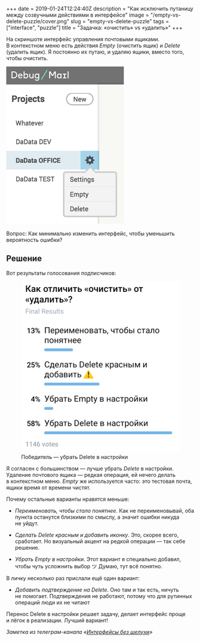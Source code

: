 +++
date = 2019-01-24T12:24:40Z
description = "Как исключить путаницу между созвучными действиями в интерфейсе"
image = "/empty-vs-delete-puzzle/cover.png"
slug = "empty-vs-delete-puzzle"
tags = ["interface", "puzzle"]
title = "Задачка: «очистить» vs «удалить»"
+++

На скриншоте интерфейс управления почтовыми ящиками. В контекстном меню есть действия *Empty* (очистить ящик) и *Delete* (удалить ящик). Я постоянно их путаю, и удаляю ящики, вместо того, чтобы очистить.

<p><img alt="Очистить или удалить" src="empty-vs-delete.png" class="img-bordered"></p>

Вопрос: Как минимально изменить интерфейс, чтобы уменьшить вероятность ошибки?

## Решение

Вот результаты голосования подписчиков:

<div class="row">
<div class="col-xs-12 col-sm-6">
<figure>
  <img alt="Результаты опроса" src="empty-vs-delete-results.png" class="img-bordered">
  <figcaption>Победитель — убрать Delete в настройки</figcaption>
</figure>
</div>
</div>

Я согласен с большинством — лучше убрать *Delete* в настройки. Удаление почтового ящика — редкая операция, ей нечего делать в контекстном меню. *Empty* же используется часто: это тестовая почта, ящики время от времени чистят.

Почему остальные варианты нравятся меньше:

- *Переименовать, чтобы стало понятнее*. Как не переименовывай, оба пункта останутся близкими по смыслу, а значит ошибки никуда не уйдут.

- *Сделать Delete красным и добавить иконку*. Это, скорее всего, сработает. Но визуальный акцент на редкой операции — так себе решение.

- *Убрать Empty в настройки*. Этот вариант я специально добавил, чтобы чуть усложнить выбор ツ Думаю, тут всё понятно.

В личку несколько раз прислали ещё один вариант:

- *Добавить подтверждение на Delete*. Оно там и так есть, ничуть не помогает. Подтверждения не работают, потому что для рутинных операций люди их не читают

Перенос Delete в настройки решает задачу, делает интерфейс проще и лёгок в реализации. Лучший вариант!

<div class="row">
<div class="col-xs-12 col-sm-10 col-md-8"><p><em>Заметка из телеграм-канала <span class="nowrap"><i class="far fa-star color-sin"></i> «<a href="https://t.me/dangry">Интерфейсы без шелухи</a>»</span></em></p></div>
</div>

